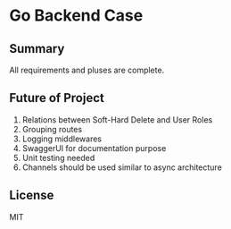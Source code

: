 # Go Backend Case

## Summary
All requirements and pluses are complete.

##  Future of Project 
1) Relations between Soft-Hard Delete and User Roles 
2) Grouping routes
3) Logging middlewares
4) SwaggerUI for documentation purpose
5) Unit testing needed
6) Channels should be used similar to async architecture

## License
MIT
